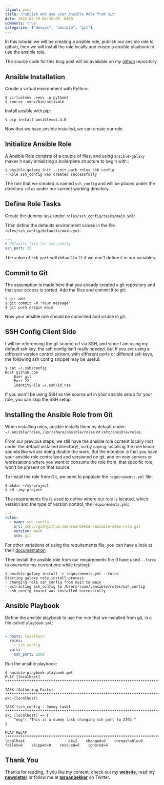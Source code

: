 ```yaml
---
layout: post
title: "Publish and use your Ansible Role from Git"
date: 2022-04-19 04:35:09 -0400
comments: true
categories: ["devops", "ansible", "git"]
---
```


In this tutorial we will be creating a ansible role, publish our ansible role to github, then we will install the role locally and create a ansible playbook to use the ansible role.

The source code for this blog post will be available on my [github](https://blog.ruanbekker.com/blog/2022/04/19/publish-and-use-your-ansible-role-from-git/) repository.

## Ansible Installation

Create a virtual environment with Python:

```
$ virtualenv .venv -p python3
$ source .venv/bin/activate
```

Install ansible with pip:

```
$ pip install ansible==4.4.0
```

Now that we have ansible installed, we can create our role.

## Initialize Ansible Role

A Ansible Role consists of a couple of files, and using `ansible-galaxy` makes it easy initializing a boilerplate structure to begin with::

```
$ ansible-galaxy init --init-path roles ssh_config
- Role ssh_config was created successfully
```

The role that we created is named `ssh_config` and will be placed under the directory `roles` under our current working directory.

## Define Role Tasks

Create the dummy task under `roles/ssh_config/tasks/main.yml`:

<script src="https://gist.github.com/ruanbekker/4971be45476915ba877bb444a9ff1c0b.js"></script>

Then define the defaults environment values in the file `roles/ssh_config/defaults/main.yml`:

```yaml
---
# defaults file for ssh_config
ssh_port: 22
```

The value of `ssh_port` will default to `22` if we don't define it in our variables.

## Commit to Git

The assumption is made here that you already created a git repository and that your access is sorted. Add the files and commit it to git:

```
$ git add .
$ git commit -m "Your message"
$ git push origin main
```

Now your ansible role should be commited and visible in git.

## SSH Config Client Side

I will be referencing the git source url via SSH, and since I am using my default ssh key, the ssh config isn't really needed, but if you are using a different version control system, with different ports or different ssh keys, the following ssh config snippet may be useful:

```
$ cat ~/.ssh/config
Host github.com
    User git
    Port 22
    IdentityFile ~/.ssh/id_rsa
```

If you won't be using SSH as the source url in your ansible setup for your role, you can skip the SSH setup.

## Installing the Ansible Role from Git

When installing roles, ansible installs them by default under: `~/.ansible/roles`, `/usr/share/ansible/roles` or `/etc/ansible/roles`.

From our previous steps, we still have the ansible role content locally (not under the default installed directory), so by saying installing the role kinda sounds like we are doing double the work. But the intention is that you have your ansible role centralized and versioned on git, and on new servers or workstations where you want to consume the role from, that specific role, won't be present on that source.

To install the role from Git, we need to populate the `requirements.yml` file:

```
$ mkdir ~/my-project
$ cd ~/my-project
```

The requirements file is used to define where our role is located, which version and the type of version control, the `requirements.yml`:

```yaml
---
roles:
  - name: ssh_config
    src: ssh://git@github.com/ruanbekker/ansible-demo-role.git
    version: main
    scm: git
```

For other variations of using the requirements file, you can have a look at their [documentation](https://galaxy.ansible.com/docs/using/installing.html#installing-multiple-roles-from-a-file)

Then install the ansible role from our requirements file (I have used `--force` to overwrite my current one while testing):

```
$ ansible-galaxy install -r requirements.yml --force
Starting galaxy role install process
- changing role ssh_config from main to main
- extracting ssh_config to /Users/ruan/.ansible/roles/ssh_config
- ssh_config (main) was installed successfully
```

## Ansible Playbook

Define the ansible playbook to use the role that we installed from git, in a file called `playbook.yml`:

```yaml
---
- hosts: localhost
  roles:
    - ssh_config
  vars:
    ssh_port: 2202
```

Run the ansible playbook:

```
$ ansible-playbook playbook.yml
PLAY [localhost] *********************************************************************************************

TASK [Gathering Facts] ***************************************************************************************
ok: [localhost]

TASK [ssh_config : Dummy task] *******************************************************************************
ok: [localhost] => {
    "msg": "This is a dummy task changing ssh port to 2202."
}

PLAY RECAP ***************************************************************************************************
localhost                  : ok=2    changed=0    unreachable=0    failed=0    skipped=0    rescued=0    ignored=0
```

## Thank You

Thanks for reading, if you like my content, check out my **[website](https://ruan.dev)**, read my **[newsletter](http://digests.ruanbekker.com/?via=ruanbekker-blog)** or follow me at **[@ruanbekker](https://twitter.com/ruanbekker)** on Twitter.


